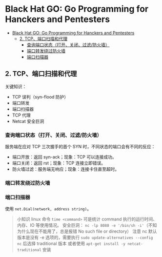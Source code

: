 # Black Hat GO: Go Programming for Hanckers and Pentesters

- [Black Hat GO: Go Programming for Hanckers and Pentesters](#black-hat-go-go-programming-for-hanckers-and-pentesters)
  - [2. TCP、端口扫描和代理](#2-tcp端口扫描和代理)
    - [查询端口状态（打开、关闭、过滤/防火墙）](#查询端口状态打开关闭过滤防火墙)
    - [端口转发绕过防火墙](#端口转发绕过防火墙)
    - [端口扫描器](#端口扫描器)


## 2. TCP、端口扫描和代理

关键知识：
- TCP 误判（syn-flood 防护）
- 端口转发
- 端口扫描器
- TCP 代理
- Netcat 安全巨洞

### 查询端口状态（打开、关闭、过滤/防火墙）

服务端在应对 TCP 三次握手的首个 SYN 时，不同状态的端口会有不同的反应：

- 端口开放：返回 syn-ack；现象：TCP 可以连接成功。
- 端口关闭：返回 rst；现象：TCP 连接立即错误。
- 防火墙过滤：服务端无响应；现象：连接卡住直至超时。

### 端口转发绕过防火墙

### 端口扫描器

使用 `net.Dial(network, address string)`。

> 小知识
> linux 命令 `time <command>` 可是统计 command 执行的运行时间、内存、IO 等使用情况。
> 安全巨洞： `nc -lp 8080 -e '/bin/sh -i'`（不知为什么现在不能用了，总是报错 No such file or directory）
> 注意 nc 默认版本是没有 -e 选项的，需要执行 `sudo update-alternatives --config nc` 后选择 traditional 版本
> 或者使用 `apt-get install -y netcat-traditional` 安装
